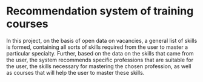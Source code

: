 # Recommendation system of training courses
In this project, on the basis of open data on vacancies, a general list of skills is formed, containing all sorts of skills required from the user to master
a particular specialty. Further, based on the data on the skills that came from the user, the system recommends specific professions
that are suitable for the user, the skills necessary for mastering the chosen profession, as well as courses that will help the user to master these skills.
